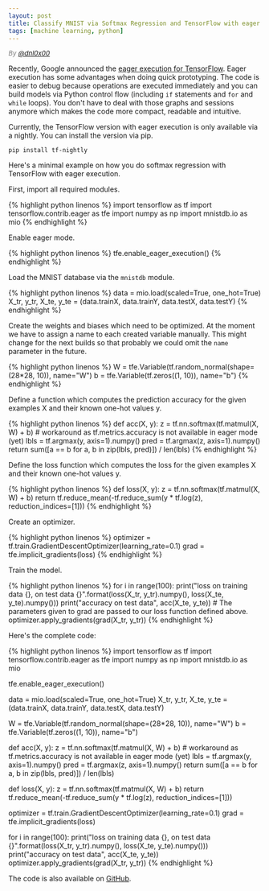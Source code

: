 ```yaml
---
layout: post
title: Classify MNIST via Softmax Regression and TensorFlow with eager execution
tags: [machine learning, python]
---
```

<div style="font-size:small; color: gray; font-style: italic">
  By <a href="https://twitter.com/dnl0x00">@dnl0x00</a>
</div>

Recently, Google announced the [eager execution for TensorFlow](https://research.googleblog.com/2017/10/eager-execution-imperative-define-by.html). Eager execution has some advantages when doing quick prototyping. The code is easier to debug because operations are executed immediately and you can build models via Python control flow (including `if` statements and `for` and `while` loops). You don't have to deal with those graphs and sessions anymore which makes the code more compact, readable and intuitive.

Currently, the TensorFlow version with eager execution is only available via a nightly. You can install the version via pip.

```
pip install tf-nightly
```

Here's a minimal example on how you do softmax regression with TensorFlow with eager execution.

First, import all required modules.

{% highlight python linenos %}
import tensorflow as tf
import tensorflow.contrib.eager as tfe
import numpy as np
import mnistdb.io as mio
{% endhighlight %}

Enable eager mode.

{% highlight python linenos %}
tfe.enable_eager_execution()
{% endhighlight %}

Load the MNIST database via the `mnistdb` module.

{% highlight python linenos %}
data = mio.load(scaled=True, one_hot=True)
X_tr, y_tr, X_te, y_te = (data.trainX, data.trainY, data.testX, data.testY)
{% endhighlight %}

Create the weights and biases which need to be optimized. At the moment we have to assign a name to each created variable manually. This might change for the next builds so that probably we could omit the `name` parameter in the future.

{% highlight python linenos %}
W = tfe.Variable(tf.random_normal(shape=(28*28, 10)), name="W")
b = tfe.Variable(tf.zeros((1, 10)), name="b")
{% endhighlight %}

Define a function which computes the prediction accuracy for the given examples X and their known one-hot values y.

{% highlight python linenos %}
def acc(X, y):
    z = tf.nn.softmax(tf.matmul(X, W) + b)
    # workaround as tf.metrics.accuracy is not available in eager mode (yet)
    lbls = tf.argmax(y, axis=1).numpy()
    pred = tf.argmax(z, axis=1).numpy()
    return sum([a == b for a, b in zip(lbls, pred)]) / len(lbls)
{% endhighlight %}

Define the loss function which computes the loss for the given examples X and their known one-hot values y.

{% highlight python linenos %}
def loss(X, y):
    z = tf.nn.softmax(tf.matmul(X, W) + b)
    return tf.reduce_mean(-tf.reduce_sum(y * tf.log(z), reduction_indices=[1]))
{% endhighlight %}


Create an optimizer.

{% highlight python linenos %}
optimizer = tf.train.GradientDescentOptimizer(learning_rate=0.1)
grad = tfe.implicit_gradients(loss)
{% endhighlight %}

Train the model.

{% highlight python linenos %}
for i in range(100):
    print("loss on training data {}, on test data {}".format(loss(X_tr, y_tr).numpy(), loss(X_te, y_te).numpy()))
    print("accuracy on test data", acc(X_te, y_te))
    # The parameters given to grad are passed to our loss function defined above.
    optimizer.apply_gradients(grad(X_tr, y_tr))
{% endhighlight %}


Here's the complete code:

{% highlight python linenos %}
import tensorflow as tf
import tensorflow.contrib.eager as tfe
import numpy as np
import mnistdb.io as mio

tfe.enable_eager_execution()

data = mio.load(scaled=True, one_hot=True)
X_tr, y_tr, X_te, y_te = (data.trainX, data.trainY, data.testX, data.testY)

W = tfe.Variable(tf.random_normal(shape=(28*28, 10)), name="W")
b = tfe.Variable(tf.zeros((1, 10)), name="b")

def acc(X, y):
    z = tf.nn.softmax(tf.matmul(X, W) + b)
    # workaround as tf.metrics.accuracy is not available in eager mode (yet)
    lbls = tf.argmax(y, axis=1).numpy()
    pred = tf.argmax(z, axis=1).numpy()
    return sum([a == b for a, b in zip(lbls, pred)]) / len(lbls)

def loss(X, y):
    z = tf.nn.softmax(tf.matmul(X, W) + b)
    return tf.reduce_mean(-tf.reduce_sum(y * tf.log(z), reduction_indices=[1]))

optimizer = tf.train.GradientDescentOptimizer(learning_rate=0.1)
grad = tfe.implicit_gradients(loss)

for i in range(100):
    print("loss on training data {}, on test data {}".format(loss(X_tr, y_tr).numpy(), loss(X_te, y_te).numpy()))
    print("accuracy on test data", acc(X_te, y_te))
    optimizer.apply_gradients(grad(X_tr, y_tr))
{% endhighlight %}

The code is also available on [GitHub](https://github.com/daniel-e/ml/blob/master/tf_eager_softmax_regression.py).
